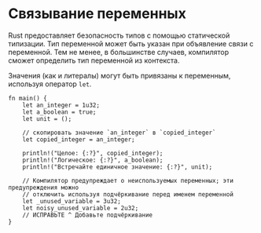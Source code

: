 # Связывание переменных

Rust предоставляет безопасность типов с помощью статической типизации.
Тип переменной может быть указан при объявление связи с переменной.
Тем не менее, в большинстве случаев, компилятор сможет определить тип переменной из контекста.

Значения (как и литералы) могут быть привязаны к переменным, используя оператор `let`.

```rust,editable
fn main() {
    let an_integer = 1u32;
    let a_boolean = true;
    let unit = ();

    // скопировать значение `an_integer` в `copied_integer`
    let copied_integer = an_integer;

    println!("Целое: {:?}", copied_integer);
    println!("Логическое: {:?}", a_boolean);
    println!("Встречайте единичное значение: {:?}", unit);

    // Компилятор предупреждает о неиспользуемых переменных; эти предупреждения можно
    // отключить используя подчёркивание перед именем переменной
    let _unused_variable = 3u32;
    let noisy_unused_variable = 2u32;
    // ИСПРАВЬТЕ ^ Добавьте подчёркивание
}
```